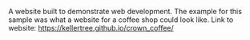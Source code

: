 A website built to demonstrate web development. The example for this sample was what a website for a coffee shop could look like.
Link to website: https://kellertree.github.io/crown_coffee/


